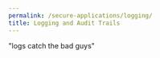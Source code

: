 ```yaml
---
permalink: /secure-applications/logging/
title: Logging and Audit Trails
---
```


"logs catch the bad guys"
